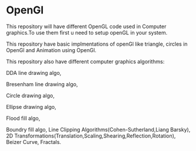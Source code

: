 # OpenGl
This repository will have different OpenGL code used in Computer graphics.To use them first u need to setup openGL in your system.

This repository have basic implmentations of openGl like triangle, circles in OpenGl and Animation using OpenGl.

This repository also have different computer graphics algorithms:

DDA line drawing algo,

Bresenham line drawing algo,

Circle drawing algo,

Ellipse drawing algo,

Flood fill algo,

Boundry fill algo,
Line Clipping Algorithms(Cohen-Sutherland,Liang Barsky),
2D Transformations(Translation,Scaling,Shearing,Reflection,Rotation),
Beizer Curve,
Fractals.
